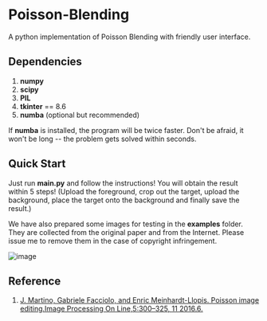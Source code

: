 # Poisson-Blending
A python implementation of Poisson Blending with friendly user interface.

## Dependencies 
1. **numpy**
2. **scipy**
3. **PIL**
4. **tkinter** == 8.6
5. **numba** (optional but recommended)

If **numba** is installed, the program will be twice faster. Don't be afraid, it won't be long -- the problem gets solved within seconds. 

## Quick Start

Just run **main.py** and follow the instructions! You will obtain the result within $5$ steps! (Upload the foreground, crop out the target, upload the background, place the target onto the background and finally save the result.)

We have also prepared some images for testing in the **examples** folder. They are collected from the original paper and from the Internet. Please issue me to remove them  in the case of copyright infringement.

![image](http://tiebapic.baidu.com/tieba/pic/item/96dda144ad34598283ca284a49f431adcaef84a2.jpg?tbpicau=2022-06-11-00_5784c3781ae68879515fa0c8efe2e48b)

## Reference

1. [J. Martino, Gabriele Facciolo, and Enric Meinhardt-Llopis.  Poisson image editing.Image Processing On Line,5:300–325, 11 2016.6.](https://dl.acm.org/doi/10.1145/882262.882269)
